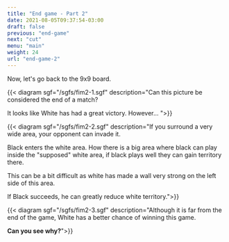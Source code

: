 ```yaml
---
title: "End game - Part 2"
date: 2021-08-05T09:37:54-03:00
draft: false
previous: "end-game"
next: "cut"
menu: "main"
weight: 24
url: "end-game-2"
---
```

Now, let's go back to the 9x9 board.

{{< diagram sgf="/sgfs/fim2-1.sgf" description="Can this picture be considered the end of a match?</p><p>It looks like White has had a great victory. However... ">}}

{{< diagram sgf="/sgfs/fim2-2.sgf" description="If you surround a very wide area, your opponent can invade it.</p><p>Black enters the white area. How there is a big area where black can play inside the \"supposed\" white area, if black plays well they can gain territory there.</p><p>This can be a bit difficult as white has made a wall very strong on the left side of this area.</p><p>If Black succeeds, he can greatly reduce white territory.">}}

{{< diagram sgf="/sgfs/fim2-3.sgf" description="Although it is far from the end of the game, White has a better chance of winning this game.</p><p><strong>Can you see why?</strong>">}}